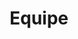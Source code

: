 ---
path: /equipe
title: Equipe
image: /img/equipe.jpg
description: >-
  Página com a Equipe do Gevs
main:
    blurbs:
        - image: /img/equipe/Flamarion.jpg
          nome: Luiz Flamarion Barbosa de Oliveira <br/>Coordenador
          lates: http_lattes.cnpq.br_9543177489079513
        - image: /img/equipe/Cordeiro.jpg
          nome: José Luis Passos Cordeiro <br/>Coordenador
          lates: http_lattes.cnpq.br_3430534497997843
        - image: /img/equipe/Andreas.jpg
          nome: Andreas Kindel <br />Biólogo
          lates: http_lattes.cnpq.br_8762190723929036
        - image: /img/equipe/Barbara.jpg
          nome: Barbara Zucatti Rangel <br />Biológa 
          lates: http___lattes.cnpq.br_3027987910679312
        - image: /img/equipe/Danielle.jpg
          nome: Danielle Crawshaw <br />Veterinária
          lates: http_lattes.cnpq.br_0842727821892253.png
        - image: /img/equipe/Douglas.jpg
          nome: Douglas de Oliveira Berto <br />Graduando em Ciências Biológicas
          lates: http_lattes.cnpq.br_7280899693013168
        - image: /img/equipe/Fernanda.jpg
          nome: Fernanda Trierveiler <br />Bióloga
          lates: http_lattes.cnpq.br_1366167269551688
        - image: /img/equipe/Fernando.jpg
          nome: Fernando Lencastre Sicuro <br />Biólogo
          lates: http_lattes.cnpq.br_8263440437300107
        - image: /img/equipe/Gabriela.jpg
          nome: Gabriela Schuck de Oliveira <br />Bióloga
          lates: http://lattes.cnpq.br/3262708788145478
        - image: /img/equipe/Guilherme.jpg
          nome: Guilherme Servi Gonçalves <br />Graduando em Ciências Biológicas
          lates: http_lattes.cnpq.br_3228837372465329
        - image: /img/equipe/Ingridi.jpg
          nome: Ingridi Camboim Franceschi <br />Bióloga
          lates: http_lattes.cnpq.br_2777000853603877
        - image: /img/equipe/Isabel.jpg
          nome: Isabel Salgueiro Lermen <br />Biológa
          lates: http_lattes.cnpq.br_3027987910679312
        - image: /img/equipe/Ismael.jpg
          nome: Ismael Verrastro Brack <br />Biólogo
          lates: http_lattes.cnpq.br_2436257515937405
        - image: /img/equipe/Marcione.jpg
          nome: Marcione Brito de Oliveira <br />Bióloga 
          lattes: http___lattes.cnpq.br_0033028853576389
        - image: /img/equipe/Thais.jpg
          nome: Thaís Figueiredo Conceição <br />Bióloga
          lates: http_lattes.cnpq.br_3012439824570509
---